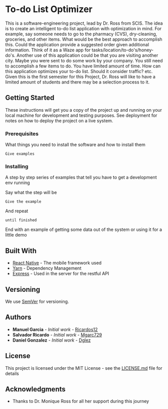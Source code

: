 # To-do List Optimizer

This is a software-engineering project, lead by Dr. Ross from SCIS.   The idea is to create an intelligent to-do list application with optimization in mind. For example, say someone needs to go to the pharmacy (CVS), dry-cleaning, groceries, and other items. What would be the best approach to accomplish this. Could the application provide a suggested order given additional information.  Think of it as a Waze app for tasks/location/to-do's/honey-do's.   Another use of this application could be that you are visiting another city. Maybe you were sent to do some work by your company. You still need to accomplish a few items to do. You have limited amount of time. How can this application optimizes your to-do list. Should it consider traffic? etc.   Given this is the first semester for this Project, Dr. Ross will like to have a limited amount of students and there may be a selection process to it.



## Getting Started

These instructions will get you a copy of the project up and running on your local machine for development and testing purposes. See deployment for notes on how to deploy the project on a live system.

### Prerequisites

What things you need to install the software and how to install them

```
Give examples
```

### Installing

A step by step series of examples that tell you have to get a development env running

Say what the step will be

```
Give the example
```

And repeat

```
until finished
```

End with an example of getting some data out of the system or using it for a little demo




## Built With

* [React Native](https://facebook.github.io/react-native/) - The mobile framework used
* [Yarn](https://yarnpkg.com/en/) - Dependency Management
* [Express](https://expressjs.com) - Used in the server for the restful API


## Versioning

We use [SemVer](http://semver.org/) for versioning.

## Authors

* **Manuel Garcia**    - *Initial work* - [Ricardos12](https://github.com/ricardos12)
* **Salvador Ricardo** - *Initial work* - [Mgarc729](https://github.com/mgarc729)
* **Daniel Gonzalez**  - *Initial work* - [Dglez](https://github.com/dglez)


## License

This project is licensed under the MIT License - see the [LICENSE.md](LICENSE.md) file for details

## Acknowledgments

* Thanks to Dr. Monique Ross for all her support during this journey
